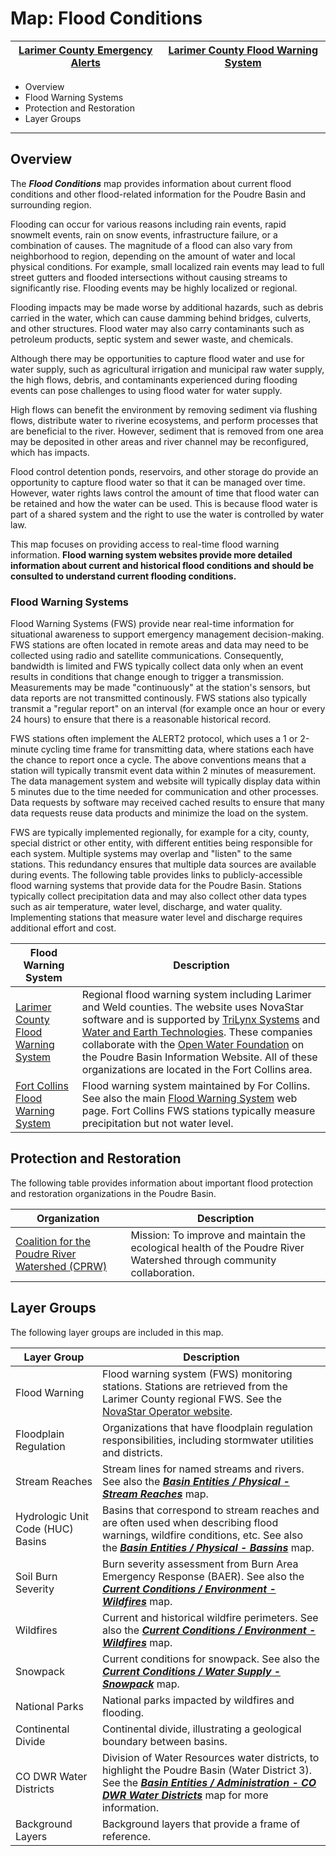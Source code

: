 # Map: Flood Conditions #

| [Larimer County Emergency Alerts](https://nocoalert.org/) | [Larimer County Flood Warning System](https://larimerco-ns5.trilynx-novastar.systems/novastar/operator/) |
| -- | -- |

* Overview
* Flood Warning Systems
* Protection and Restoration
* Layer Groups

--------------

## Overview ##

The ***Flood Conditions*** map provides information about current flood conditions
and other flood-related information for the Poudre Basin and surrounding region.

Flooding can occur for various reasons including rain events, rapid snowmelt events,
rain on snow events,
infrastructure failure, or a combination of causes.
The magnitude of a flood can also vary from neighborhood to region,
depending on the amount of water and local physical conditions.
For example, small localized rain events may lead to full street gutters and flooded intersections
without causing streams to significantly rise.
Flooding events may be highly localized or regional.

Flooding impacts may be made worse by additional hazards,
such as debris carried in the water, which can cause damming behind bridges, culverts, and other structures.
Flood water may also carry contaminants such as petroleum products, septic system and sewer waste,
and chemicals.

Although there may be opportunities to capture flood water and use for water supply,
such as agricultural irrigation and municipal raw water supply, the high flows, debris,
and contaminants experienced during flooding events can pose challenges to using flood water for water supply.

High flows can benefit the environment by removing sediment via flushing flows,
distribute water to riverine ecosystems, and perform processes that are beneficial to the river.
However, sediment that is removed from one area may be deposited in other areas and
river channel may be reconfigured, which has impacts.

Flood control detention ponds, reservoirs, and other storage do provide an opportunity to capture flood water
so that it can be managed over time.
However, water rights laws control the amount of time that flood water can be retained and how the water can be used.
This is because flood water is part of a shared system and the right to use the water is controlled by water law.

This map focuses on providing access to real-time flood warning information.
**Flood warning system websites provide more detailed information about current and historical flood conditions
and should be consulted to understand current flooding conditions.**

### Flood Warning Systems

Flood Warning Systems (FWS) provide near real-time information for situational awareness to support
emergency management decision-making.
FWS stations are often located in remote areas and data may need to be collected using radio and satellite communications.
Consequently, bandwidth is limited and FWS typically collect data only when an event results in conditions
that change enough to trigger a transmission.
Measurements may be made "continuously" at the station's sensors,
but data reports are not transmitted continously.
FWS stations also typically transmit a "regular report" on an interval (for example once an hour or every 24 hours)
to ensure that there is a reasonable historical record.

FWS stations often implement the ALERT2 protocol, which uses a 1 or 2-minute cycling time frame for transmitting data,
where stations each have the chance to report once a cycle.
The above conventions means that a station will typically transmit event data within 2 minutes of measurement.
The data management system and website will typically display data within 5 minutes due to the time needed for
communication and other processes.
Data requests by software may received cached results to ensure that many data requests reuse data products
and minimize the load on the system.

FWS are typically implemented regionally,
for example for a city, county, special district or other entity,
with different entities being responsible for each system.
Multiple systems may overlap and "listen" to the same stations.
This redundancy ensures that multiple data sources are available during events.
The following table provides links to publicly-accessible flood warning systems that provide data for the Poudre Basin.
Stations typically collect precipitation data and may also collect other data types such as air temperature,
water level, discharge, and water quality.
Implementing stations that measure water level and discharge requires additional effort and cost.

| **Flood Warning System** | **Description** |
| -- | -- |
| [Larimer County Flood Warning System](https://larimerco-ns5.trilynx-novastar.systems/novastar/operator/) | Regional flood warning system including Larimer and Weld counties. The website uses NovaStar software and is supported by [TriLynx Systems](https://trilynx.systems/) and [Water and Earth Technologies](https://www.wetec.us/).  These companies collaborate with the [Open Water Foundation](https://openwatefoundation.org) on the Poudre Basin Information Website. All of these organizations are located in the Fort Collins area. |
| [Fort Collins Flood Warning System](https://gisweb.fcgov.com/HTML5Viewer/Index.html?viewer=Flood%20Warning) | Flood warning system maintained by For Collins.  See also the main [Flood Warning System](https://www.fcgov.com/utilities/what-we-do/stormwater/flooding/warning-system) web page. Fort Collins FWS stations typically measure precipitation but not water level. |

## Protection and Restoration ##

The following table provides information about important flood protection and restoration organizations in the Poudre Basin.

| **Organization** | **Description** |
| -- | -- |
| [Coalition for the Poudre River Watershed (CPRW)](https://www.poudrewatershed.org/) | Mission:  To improve and maintain the ecological health of the Poudre River Watershed through community collaboration. |

## Layer Groups ##

The following layer groups are included in this map.

| **Layer Group** | **Description** |
| -- | -- |
| Flood Warning | Flood warning system (FWS) monitoring stations. Stations are retrieved from the Larimer County regional FWS.  See the [NovaStar Operator website](https://larimerco-ns5.trilynx-novastar.systems/novastar/operator/). |
| Floodplain Regulation | Organizations that have floodplain regulation responsibilities, including stormwater utilities and districts. |
| Stream Reaches | Stream lines for named streams and rivers. See also the [***Basin Entities / Physical - Stream Reaches***](#map/entities-stream-reaches) map. |
| Hydrologic Unit Code (HUC) Basins | Basins that correspond to stream reaches and are often used when describing flood warnings, wildfire conditions, etc. See also the [***Basin Entities / Physical - Bassins***](#map/entities-basins) map. |
| Soil Burn Severity | Burn severity assessment from Burn Area Emergency Response (BAER). See also the [***Current Conditions / Environment - Wildfires***](#map/current-wildfires) map. |
| Wildfires | Current and historical wildfire perimeters.  See also the [***Current Conditions / Environment - Wildfires***](#map/current-wildfires) map. |
| Snowpack | Current conditions for snowpack.  See also the [***Current Conditions / Water Supply - Snowpack***](#map/current-snowpack) map. |
| National Parks | National parks impacted by wildfires and flooding. |
| Continental Divide | Continental divide, illustrating a geological boundary between basins. |
| CO DWR Water Districts | Division of Water Resources water districts, to highlight the Poudre Basin (Water District 3).  See the [***Basin Entities / Administration - CO DWR Water Districts***](#map/entities-codwr-waterdistricts) map for more information. |
| Background Layers | Background layers that provide a frame of reference. |
